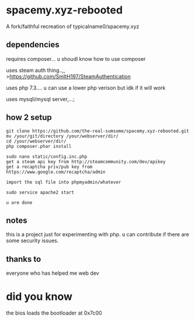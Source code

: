 # spacemy.xyz-rebooted
A fork/faithful recreation of typicalname0/spacemy.xyz

## dependencies
requires composer... u shoudl know how to use composer

uses steam auth thing..,, >https://github.com/SmItH197/SteamAuthentication

uses php 7.3.... u can use a lower php verison but idk if it will work

uses mysqli/mysql server,...;

## how 2 setup
```
git clone https://github.com/the-real-sumsome/spacemy.xyz-rebooted.git
mv /your/git/directory /your/webserver/dir/
cd /your/webserver/dir/
php composer.phar install

sudo nano static/config.inc.php
get a steam api key from http://steamcommunity.com/dev/apikey
get a recaptcha priv/pub key from https://www.google.com/recaptcha/admin

import the sql file into phpmyadmin/whatever

sudo service apache2 start

u are done
```

## notes
this is a project just for experimenting with php. u can contribute if there are some security issues.

## thanks to
everyone who has helped me web dev

# did you know
the bios loads the bootloader at 0x7c00

